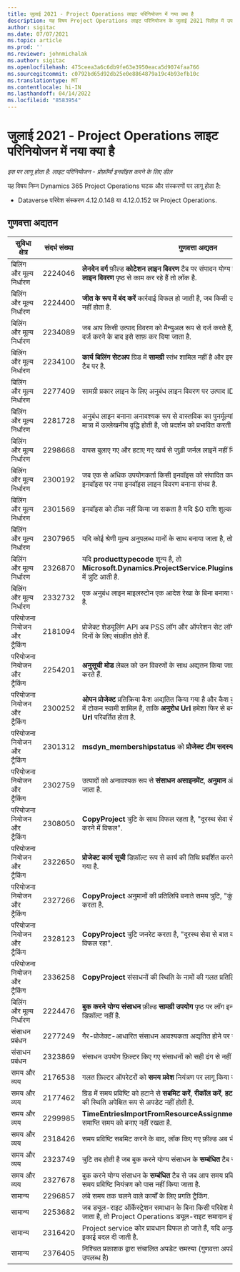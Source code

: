 ```yaml
---
title: जुलाई 2021 - Project Operations लाइट परिनियोजन में नया क्या है
description: यह विषय Project Operations लाइट परिनियोजन के जुलाई 2021 रिलीज़ में उपलब्ध गुणवत्ता अद्यतन के बारे में जानकारी प्रदान करता है.
author: sigitac
ms.date: 07/07/2021
ms.topic: article
ms.prod: ''
ms.reviewer: johnmichalak
ms.author: sigitac
ms.openlocfilehash: 475ceea3a6c6db9fe63e3950eaca5d9074faa766
ms.sourcegitcommit: c0792bd65d92db25e0e8864879a19c4b93efb10c
ms.translationtype: MT
ms.contentlocale: hi-IN
ms.lasthandoff: 04/14/2022
ms.locfileid: "8583954"
---
```

# <a name="whats-new-july-2021---project-operations-lite-deployment"></a>जुलाई 2021 - Project Operations लाइट परिनियोजन में नया क्या है

_इस पर लागू होता है: लाइट परिनियोजन - प्रोफ़ॉर्मा इनवॉइस करने के लिए डील_

यह विषय निम्न Dynamics 365 Project Operations घटक और संस्करणों पर लागू होता है:

  - Dataverse परिवेश संस्करण 4.12.0.148 या 4.12.0.152 पर Project Operations.

## <a name="quality-updates"></a>गुणवत्ता अद्यतन
| **सुविधा क्षेत्र**              | **संदर्भ संख्या** | **गुणवत्ता अद्यतन**                                                                                                                                                                                             |
|-------------------------------|----------------------|----------------------------------------------------------------------------------------------------------------------------------------------------------------------------------------------------------------|
| बिलिंग और मूल्य निर्धारण           | 2224046              | **लेनदेन वर्ग** फ़ील्ड **कोटेशन लाइन विवरण** टैब पर संपादन योग्य है, लेकिन अगर आप **कोटेशन लाइन विवरण** पृष्ठ से काम कर रहे हैं तो लॉक है.                                                                     |
| बिलिंग और मूल्य निर्धारण           | 2224400              | **जीत के रूप में बंद करें** कार्रवाई विफल हो जाती है, जब किसी उद्धरण में कोई दिनांक माइलस्टोन नहीं होता है.                                                                                                                                    |
| बिलिंग और मूल्य निर्धारण           | 2234089              | जब आप किसी उत्पाद विवरण को मैन्युअल रूप से दर्ज करते हैं, तो सामग्री अनुमान के लिए मात्रा दर्ज करने के बाद इसे साफ़ कर दिया जाता है.                                                                                                                         |
| बिलिंग और मूल्य निर्धारण           | 2234100              | **कार्य बिलिंग सेटअप** ग्रिड में **सामग्री** स्तंभ शामिल नहीं है और इसका मान प्रोजेक्ट के **कार्य बिलिंग** टैब पर है.                                                                                                       |
| बिलिंग और मूल्य निर्धारण           | 2277409              | सामग्री प्रकार लाइन के लिए अनुबंध लाइन विवरण पर उत्पाद ID उपलब्ध नहीं है.                                                                                                                                        |
| बिलिंग और मूल्य निर्धारण           | 2281728              | अनुबंध लाइन बनाना अनावश्यक रूप से वास्तविक का पुनर्मूल्यांकन करता है जिससे डेटा की मात्रा में उल्लेखनीय वृद्धि होती है, जो प्रदर्शन को प्रभावित करती है.                                                                                |
| बिलिंग और मूल्य निर्धारण           | 2298668              | वापस बुलाए गए और हटाए गए खर्च से जुड़ी जर्नल लाइनें नहीं निकाली जातीं.                                                                                                                                     |
| बिलिंग और मूल्य निर्धारण           | 2300192              | जब एक से अधिक उपयोगकर्ता किसी इनवॉइस को संपादित कर रहे हों, तो पुष्टि किए गए इनवॉइस पर नया इनवॉइस लाइन विवरण बनाना संभव है.                                                                                   |
| बिलिंग और मूल्य निर्धारण           | 2301569              | इनवॉइस को ठीक नहीं किया जा सकता है यदि \$0 राशि शुल्क लागू किया गया है.                                                                                                                                        |
| बिलिंग और मूल्य निर्धारण           | 2307965              | यदि कोई श्रेणी मूल्य अनुपलब्ध मानों के साथ बनाया जाता है, तो त्रुटि उत्पन्न होती है.                                                                                                                           |
| बिलिंग और मूल्य निर्धारण           | 2326870              | यदि **producttypecode** शून्य है, तो **Microsoft.Dynamics.ProjectService.Plugins.PostInvoiceLineDelete** में त्रुटि आती है.                                                                            |
| बिलिंग और मूल्य निर्धारण           | 2332732              | एक अनुबंध लाइन माइलस्टोन एक आदेश रेखा के बिना बनाया जाता है, तो एक त्रुटि उत्पन्न होती है.                                                                                                                |
| परियोजना नियोजन और ट्रैकिंग | 2181094              | प्रोजेक्ट शेड्यूलिंग API अब PSS लॉग और ऑपरेशन सेट लॉग का समर्थन करता है, जो 90 दिनों के लिए संग्रहीत होते हैं.                                                                                                                  |
| परियोजना नियोजन और ट्रैकिंग | 2254201              | **अनुसूची मोड** लेबल को उन विवरणों के साथ अद्यतन किया जाता है, जो डिफ़ॉल्ट तर्क का वर्णन करते हैं.                                                                                                                                      |
| परियोजना नियोजन और ट्रैकिंग | 2300252              | **ओपन प्रोजेक्ट** प्रतिक्रिया कैश अद्यतित किया गया है और कैश कुंजी, **आधार Url**, तथा **खंड Url** में टोकन स्वामी शामिल है, ताकि **अनुरोध Url** हमेशा फिर से बनाया जा सकता है अगर **आधार Url** परिवर्तित होता है. |
| परियोजना नियोजन और ट्रैकिंग | 2301312              | **msdyn_membershipstatus** को **प्रोजेक्ट टीम सदस्य** दृश्य से हटा दिया गया है.                                                                                                                                        |
| परियोजना नियोजन और ट्रैकिंग | 2302759              | उत्पादों को अनावश्यक रूप से **संसाधन असाइनमेंट**, **अनुमान** और **व्यय अनुमान** टैब पर लाया जाता है.                                                                                                        |
| परियोजना नियोजन और ट्रैकिंग | 2308050              | **CopyProject** त्रुटि के साथ विफल रहता है, "दूरस्थ सेवा से बात करने के लिए टोकन प्राप्त करने में विफल".                                                                                                                           |
| परियोजना नियोजन और ट्रैकिंग | 2322650              | **प्रोजेक्ट कार्य सूची** डिफ़ॉल्ट रूप से कार्य की तिथि प्रदर्शित करने के लिए दृश्य को अद्यतित किया गया है.                                                                                                            |
| परियोजना नियोजन और ट्रैकिंग | 2327266              | **CopyProject** अनुमानों की प्रतिलिपि बनाते समय त्रुटि, "कुंजी शब्दकोश में नहीं मिली" उत्पन्न करता है.                                                                                                      |
| परियोजना नियोजन और ट्रैकिंग | 2328123              | **CopyProject** त्रुटि जनरेट करता है, "दूरस्थ सेवा से बात करने के लिए टोकन प्राप्त करने में विफल रहा".                                                                                                                          |
| परियोजना नियोजन और ट्रैकिंग | 2336258              | **CopyProject** संसाधनों की स्थिति के नामों की गलत प्रतिलिपि बनाता है.                                                                                                                                                 |
| बिलिंग और मूल्य निर्धारण           | 2224476              | **बुक करने योग्य संसाधन** फ़ील्ड **सामग्री उपयोग** पृष्ठ पर लॉग इन उपयोगकर्ता के लिए सही ढंग से डिफ़ॉल्ट नहीं है.                                                                                                            |
| संसाधन प्रबंधन           | 2277249              | गैर-प्रोजेक्ट-आधारित संसाधन आवश्यकता अद्यतित होने पर त्रुटि उत्पन्न होती है.                                                                                                            |
| संसाधन प्रबंधन           | 2323869              | संसाधन उपयोग फ़िल्टर किए गए संसाधनों को सही ढंग से नहीं पहचानता है.                                                                                                                                             |
| समय और व्यय              | 2176538              | गलत फ़िल्टर ऑपरेटरों को **समय प्रवेश** नियंत्रण पर लागू किया जाता है.                                                                                                                                                   |
| समय और व्यय              | 2177462              | ग्रिड में समय प्रविष्टि को हटाने से **सबमिट करें**, **रीकॉल करें**, **हटाएं** और **प्रविष्टि संपादित करें** बटन की स्थिति अपेक्षित रूप से अपडेट नहीं होती है.                                                                                        |
| समय और व्यय              | 2299985              | **TimeEntriesImportFromResourceAssignment** असाइनमेंट आकृति से प्रारंभ/समाप्ति समय को बनाए नहीं रखता है.                                                                                                  |
| समय और व्यय              | 2318426              | समय प्रविष्टि सबमिट करने के बाद, लॉक किए गए फ़ील्ड अब भी संपादित किए जा सकते हैं.                                                                                                                                   |
| समय और व्यय              | 2323749              | त्रुटि तब होती है जब बुक करने योग्य संसाधन के **सम्बंधित** टैब से व्यय बनाया जाता है.                                                                                                      |
| समय और व्यय              | 2327678              | बुक करने योग्य संसाधन के **सम्बंधित** टैब से जब आप समय प्रविष्टि बनाते हैं, तो मूल संसाधन समय प्रविष्टि नियंत्रण को पास नहीं किया जाता है.                                                                            |
| सामान्य                       | 2296857              | लंबे समय तक चलने वाले कार्यों के लिए प्रगति ट्रैकिंग.                                                                                                                                                                        |
| सामान्य                       | 2253682              | जब ड्यूल-राइट ऑर्केस्ट्रेशन समाधान के बिना किसी परिवेश में ड्यूल-राइट कोर इंस्टॉल किया जाता है, तो Project Operations ड्यूल-राइट समादान इंस्टॉल नहीं किया जाना चाहिए.                                                |
| सामान्य                       | 2316420              | Project service कोर प्रावधान विफल हो जाते हैं, यदि अनुप्रयोग उपयोगकर्ता की व्यावसायिक इकाई बदल दी जाती है.                                                                                                                     |
| सामान्य                       | 2376405              | निश्चित प्रकाशक द्वारा संचालित अपडेट समस्या (गुणवत्ता अपडेट संस्करण 4.12.0.152 में उपलब्ध है)                                                                                                                     |
